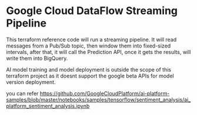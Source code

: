 # Google Cloud DataFlow Streaming Pipeline

This terraform reference code will run a streaming pipeline. It will read messages from a Pub/Sub topic, then window them into fixed-sized intervals, after that, it will call the Prediction API, once it gets the results, will write them into BigQuery.

AI model training and model deployment is outside the scope of this terraform project as it doesnt support the google beta APIs for model version deployment.

you can refer https://github.com/GoogleCloudPlatform/ai-platform-samples/blob/master/notebooks/samples/tensorflow/sentiment_analysis/ai_platform_sentiment_analysis.ipynb
